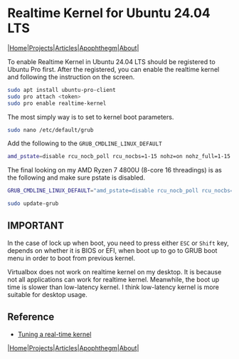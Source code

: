 # Realtime Kernel for Ubuntu 24.04 LTS

|[Home](/README.md)|[Projects](/projects.md)|[Articles](/articles.md)|[Apophthegm](/apophthegm.md)|[About](/about.md)|

To enable Realtime Kernel in Ubuntu 24.04 LTS should be registered to Ubuntu Pro first.  After the registered, you can enable the realtime kernel and following the instruction on the screen.

```bash
sudo apt install ubuntu-pro-client
sudo pro attach <token>
sudo pro enable realtime-kernel
```

The most simply way is to set to kernel boot parameters.

```bash
sudo nano /etc/default/grub
```

Add the following to the ```GRUB_CMDLINE_LINUX_DEFAULT```

```bash
amd_pstate=disable rcu_nocb_poll rcu_nocbs=1-15 nohz=on nohz_full=1-15 kthread_cpus=0 irqaffinity=0 isolcpus=managed_irq,domain,1-15
```

The final looking on my AMD Ryzen 7 4800U (8-core 16 threadings) is as the following and make sure pstate is disabled.
``` bash
GRUB_CMDLINE_LINUX_DEFAULT="amd_pstate=disable rcu_nocb_poll rcu_nocbs=1-15 nohz=on nohz_full=1-15 kthread_cpus=0 irqaffinity=0 isolcpus=managed_irq,domain,1-15 libata.force=noncq iommu.strict=1 iommu.passthrough=1 quiet splash"
```
```bash
sudo update-grub
```

## IMPORTANT 

In the case of lock up when boot, you need to press either ```ESC``` or ```Shift``` key, depends on whether it is BIOS or EFI, when boot up to go to GRUB boot menu in order to boot from previous kernel. 

Virtualbox does not work on realtime kernel on my desktop.  It is because not all applications can work for realtime kernel.  Meanwhile, the boot up time is slower than low-latency kernel.  I think low-latency kernel is more suitable for desktop usage.

## Reference

- [Tuning a real-time kernel](https://ubuntu.com/blog/real-time-kernel-tuning)  

|[Home](/README.md)|[Projects](/projects.md)|[Articles](/articles.md)|[Apophthegm](/apophthegm.md)|[About](/about.md)|
